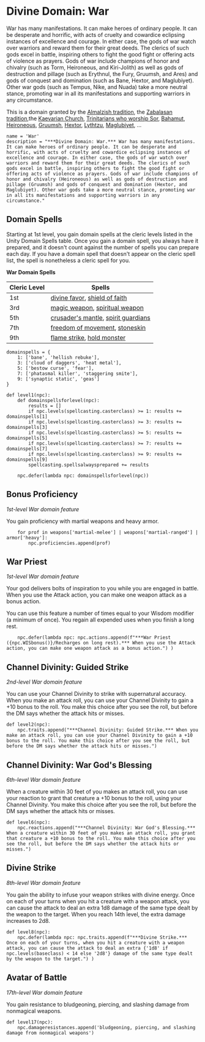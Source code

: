 # Divine Domain: War
War has many manifestations. It can make heroes of ordinary people. It can be desperate and horrific, with acts of cruelty and cowardice eclipsing instances of excellence and courage. In either case, the gods of war watch over warriors and reward them for their great deeds. The clerics of such gods excel in battle, inspiring others to fight the good fight or offering acts of violence as prayers. Gods of war include champions of honor and chivalry (such as Torm, Heironeous, and Kiri-Jolith) as well as gods of destruction and pillage (such as Erythnul, the Fury, Gruumsh, and Ares) and gods of conquest and domination (such as Bane, Hextor, and Maglubiyet). Other war gods (such as Tempus, Nike, and Nuada) take a more neutral stance, promoting war in all its manifestations and supporting warriors in any circumstance.

This is a domain granted by the [Almalzish tradition](../../Religions/AlUma.md#almalzish-cleric), the [Zabalasan tradition](../../Religions/AlUma.md#zabalasan-cleric),the [Kaevarian Church](../../Religions/KaevarianChurch.md), [Trinitarians who worship Sor](../../Religions/Trinitarian.md#sor), [Bahamut](../../Religions/Pantheon/Bahamut.md), [Heironeous](../../Religions/Pantheon/Heironeous.md), [Gruumsh](../../Religions/Pantheon/Gruumsh.md), [Hextor](../../Religions/Pantheon/Hextor.md), [Lythtzu](../../Religions/Pantheon/Lythtzu.md), [Maglubiyet](../../Religions/Pantheon/Maglubiyet.md), ...

```
name = 'War'
description = "***Divine Domain: War.*** War has many manifestations. It can make heroes of ordinary people. It can be desperate and horrific, with acts of cruelty and cowardice eclipsing instances of excellence and courage. In either case, the gods of war watch over warriors and reward them for their great deeds. The clerics of such gods excel in battle, inspiring others to fight the good fight or offering acts of violence as prayers. Gods of war include champions of honor and chivalry (Heironeous) as well as gods of destruction and pillage (Gruumsh) and gods of conquest and domination (Hextor, and Maglubiyet). Other war gods take a more neutral stance, promoting war in all its manifestations and supporting warriors in any circumstance."
```

## Domain Spells
Starting at 1st level, you gain domain spells at the cleric levels listed in the Unity Domain Spells table. Once you gain a domain spell, you always have it prepared, and it doesn't count against the number of spells you can prepare each day. If you have a domain spell that doesn't appear on the cleric spell list, the spell is nonetheless a cleric spell for you.

**War Domain Spells**

Cleric Level |	Spells
------------ | -----
1st | [divine favor](../../Magic/Spells/divine-favor.md), [shield of faith](../../Magic/Spells/shield-of-faith.md)
3rd | [magic weapon](../../Magic/Spells/magic-weapon.md), [spiritual weapon](../../Magic/Spells/spiritual-weapon.md)
5th | [crusader's mantle](../../Magic/Spells/crusaders-mantle.md), [spirit guardians](../../Magic/Spells/spirit-guardians.md)
7th | [freedom of movement](../../Magic/Spells/freedom-of-movement.md), [stoneskin](../../Magic/Spells/stoneskin.md)
9th | [flame strike](../../Magic/Spells/flame-strike.md), [hold monster](../../Magic/Spells/hold-monster.md)

```
domainspells = {
    1: ['bane', 'hellish rebuke'],
    3: ['cloud of daggers', 'heat metal'],
    5: ['bestow curse', 'fear'],
    7: ['phatasmal killer', 'staggering smite'],
    9: ['synaptic static', 'geas']
}

def level1(npc):
    def domainspellsforlevel(npc):
        results = []
        if npc.levels(spellcasting.casterclass) >= 1: results += domainspells[1]
        if npc.levels(spellcasting.casterclass) >= 3: results += domainspells[3]
        if npc.levels(spellcasting.casterclass) >= 5: results += domainspells[5]
        if npc.levels(spellcasting.casterclass) >= 7: results += domainspells[7]
        if npc.levels(spellcasting.casterclass) >= 9: results += domainspells[9]
        spellcasting.spellsalwaysprepared += results

    npc.defer(lambda npc: domainspellsforlevel(npc))
```

## Bonus Proficiency
*1st-level War domain feature*

You gain proficiency with martial weapons and heavy armor.

```
    for prof in weapons['martial-melee'] | weapons['martial-ranged'] | armor['heavy']:
        npc.proficiencies.append(prof)
```

## War Priest
*1st-level War domain feature*

Your god delivers bolts of inspiration to you while you are engaged in battle. When you use the Attack action, you can make one weapon attack as a bonus action.

You can use this feature a number of times equal to your Wisdom modifier (a minimum of once). You regain all expended uses when you finish a long rest.

```
    npc.defer(lambda npc: npc.actions.append(f"***War Priest ({npc.WISbonus()}/Recharges on long rest).*** When you use the Attack action, you can make one weapon attack as a bonus action.") )
```

## Channel Divinity: Guided Strike
*2nd-level War domain feature*

You can use your Channel Divinity to strike with supernatural accuracy. When you make an attack roll, you can use your Channel Divinity to gain a +10 bonus to the roll. You make this choice after you see the roll, but before the DM says whether the attack hits or misses.

```
def level2(npc):
    npc.traits.append("***Channel Divinity: Guided Strike.*** When you make an attack roll, you can use your Channel Divinity to gain a +10 bonus to the roll. You make this choice after you see the roll, but before the DM says whether the attack hits or misses.")
```

## Channel Divinity: War God's Blessing
*6th-level War domain feature*

When a creature within 30 feet of you makes an attack roll, you can use your reaction to grant that creature a +10 bonus to the roll, using your Channel Divinity. You make this choice after you see the roll, but before the DM says whether the attack hits or misses.

```
def level6(npc):
    npc.reactions.append("***Channel Divinity: War God's Blessing.*** When a creature within 30 feet of you makes an attack roll, you grant that creature a +10 bonus to the roll. You make this choice after you see the roll, but before the DM says whether the attack hits or misses.")
```

## Divine Strike
*8th-level War domain feature*

You gain the ability to infuse your weapon strikes with divine energy. Once on each of your turns when you hit a creature with a weapon attack, you can cause the attack to deal an extra 1d8 damage of the same type dealt by the weapon to the target. When you reach 14th level, the extra damage increases to 2d8.

```
def level8(npc):
    npc.defer(lambda npc: npc.traits.append(f"***Divine Strike.*** Once on each of your turns, when you hit a creature with a weapon attack, you can cause the attack to deal an extra {'1d8' if npc.levels(baseclass) < 14 else '2d8'} damage of the same type dealt by the weapon to the target.") )
```

## Avatar of Battle
*17th-level War domain feature*

You gain resistance to bludgeoning, piercing, and slashing damage from nonmagical weapons.

```
def level17(npc):
    npc.damageresistances.append('bludgeoning, piercing, and slashing damage from nonmagical weapons')
```